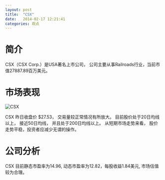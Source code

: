 ```yaml
---
layout: post
title:  "CSX"
date:   2014-02-17 12:21:41
categories: 观点
---
```


# 简介
CSX（CSX Corp.）是USA著名上市公司，
公司主要从事Railroads行业，当前市值27887.89百万美元。

# 市场表现

![CSX](http://finviz.com/chart.ashx?t=CSX&ty=c&ta=1&p=d&s=l)

CSX 昨日收盘价 $27.53，
交易量较正常情况有所放大。
目前股价处于20日均线以上，
接近50日均线，
并且处于200日均线以上。
从短期市场走势来看，
股价走势平稳，投资者应减少无谓的操作。

# 公司分析
CSX 目前静态市盈率为14.96, 动态市盈率为12.82，每股收益1.84美元,
市场估值较为合理。
